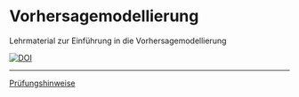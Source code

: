 # Vorhersagemodellierung

Lehrmaterial zur Einführung in die Vorhersagemodellierung

[![DOI](https://zenodo.org/badge/446419926.svg)](https://zenodo.org/badge/latestdoi/446419926)



---
[Prüfungshinweise](https://sebastiansauer.github.io/vorhersagemodellierung/Hinweise-Prognosewettbewerb.html)

